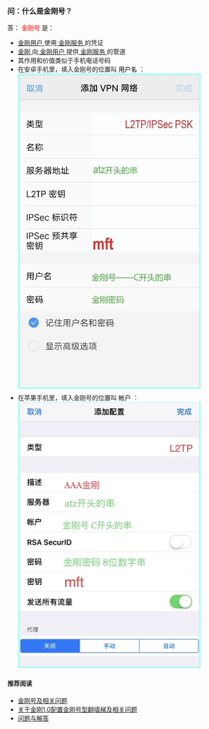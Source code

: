 ### 问：什么是金刚号？

答：<font color="Red"> 金刚号 </font>是：

- [ 金刚用户 ](https://a2zitpro.github.io/web/金刚用户)使用[ 金刚服务 ](https://a2zitpro.github.io/web/金刚服务)的凭证
- [ 金刚 ](https://a2zitpro.github.io/web/金刚公司)向[ 金刚用户 ](https://a2zitpro.github.io/web/金刚用户)提供[ 金刚服务 ](https://a2zitpro.github.io/web/金刚服务)的管道
- 其作用和价值类似于手机电话号码
- 在安卓手机里，填入金刚号的位置叫<font color="Black"> 用户名 </font>：<br>
![image](B073B1E6-B647-48FA-8931-35923C5EA54F.jpeg)<br>
- 在苹果手机里，填入金刚号的位置叫<font color="Black"> 帐户 </font>：<br>
![image](24491F5B-F762-4C61-AB73-50B2F409CF92.jpeg)<br>

#### 推荐阅读

- [金刚号及相关问题](https://a2zitpro.github.io/web/列表-金刚号及相关问题)
- [关于金刚1.0配置金刚号型翻墙梯及相关问题](https://a2zitpro.github.io/web/列表-关于金刚1.0配置金刚号型翻墙梯及相关问题)
- [问题与解答 ](https://a2zitpro.github.io/web/问题与解答)
